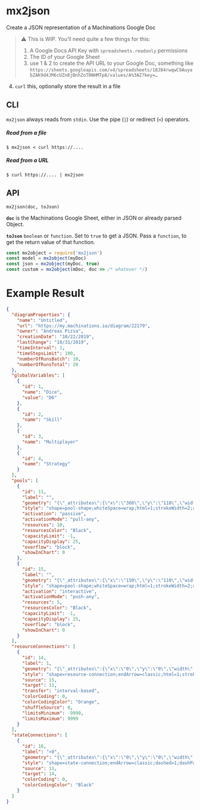 # mx2json

Create a JSON representation of a Machinations Google Doc

> ⚠️ This is WIP. You’ll need quite a few things for this:
> 1. A Google Docs API Key with `spreadsheets.readonly` permissions
> 2. The ID of your Google Sheet
> 3. use 1 & 2 to create the API URL to your Google Doc, something like `https://sheets.googleapis.com/v4/spreadsheets/18J84rwqwC9AuyabZAK9d4JM6cUZn8jBnhZoT0NHMTp8/values/A%3AZ?key=…`
4. `curl` this, optionally store the result in a file

## CLI

`mx2json` always reads from `stdin`. Use the pipe (`|`) or redirect (`<`) operators.

##### Read from a file
`$ mx2json < curl https://....`<br/>

##### Read from a URL
`$ curl https://.... | mx2json`

## API

`mx2json(doc, toJson)`

**`doc`** is the Machinations Google Sheet, either in JSON or already parsed Object.

**`toJson`** `boolean` or `function`. Set to `true` to get a JSON. Pass a `function`, to get the return value of that function.

```js
const mx2object = require('mx2json')
const model = mx2object(myDoc)
const json = mx2object(myDoc, true)
const custom = mx2object(mDoc, doc => /* whatever */)
```

# Example Result

```json
{
  "diagramProperties": {
    "name": "Untitled",
    "url": "https://my.machinations.io/diagram/22179",
    "owner": "Andreas Pizsa",
    "creationDate": "10/22/2019",
    "lastChange": "10/31/2019",
    "timeInterval": 1,
    "timeStepsLimit": 100,
    "numberOfRunsBatch": 10,
    "numberOfRunsTotal": 20
  },
  "globalVariables": [
    {
      "id": 1,
      "name": "Dice",
      "value": "D6"
    },
    {
      "id": 2,
      "name": "Skill"
    },
    {
      "id": 3,
      "name": "Multiplayer"
    },
    {
      "id": 4,
      "name": "Strategy"
    }
  ],
  "pools": [
    {
      "id": 11,
      "label": "",
      "geometry": "{\"_attributes\":{\"x\":\"360\",\"y\":\"110\",\"width\":\"60\",\"height\":\"60\",\"TRANSLATE_CONTROL_POINTS\":\"1\",\"relative\":\"0\",\"as\":\"geometry\"},\"mxPoint\":{\"_attributes\":{\"x\":\"0\",\"y\":\"40\",\"as\":\"offset\"}}}",
      "style": "shape=pool-shape;whiteSpace=wrap;html=1;strokeWidth=2;aspect=fixed;resizable=0;fontSize=16;fontColor=#000000;strokeColor=#000000;",
      "activation": "passive",
      "activationMode": "pull-any",
      "resources": 10,
      "resourcesColor": "Black",
      "capacityLimit": -1,
      "capacityDisplay": 25,
      "overflow": "block",
      "showInChart": 0
    },
    {
      "id": 15,
      "label": "",
      "geometry": "{\"_attributes\":{\"x\":\"150\",\"y\":\"110\",\"width\":\"60\",\"height\":\"60\",\"TRANSLATE_CONTROL_POINTS\":\"1\",\"relative\":\"0\",\"as\":\"geometry\"},\"mxPoint\":{\"_attributes\":{\"x\":\"0\",\"y\":\"40\",\"as\":\"offset\"}}}",
      "style": "shape=pool-shape;whiteSpace=wrap;html=1;strokeWidth=2;aspect=fixed;resizable=0;fontSize=16;fontColor=#000000;strokeColor=#000000;",
      "activation": "interactive",
      "activationMode": "push-any",
      "resources": 5,
      "resourcesColor": "Black",
      "capacityLimit": -1,
      "capacityDisplay": 25,
      "overflow": "block",
      "showInChart": 0
    }
  ],
  "resourceConnections": [
    {
      "id": 14,
      "label": 1,
      "geometry": "{\"_attributes\":{\"x\":\"0\",\"y\":\"0\",\"width\":\"60\",\"height\":\"60\",\"relative\":\"1\",\"TRANSLATE_CONTROL_POINTS\":\"1\",\"as\":\"geometry\"},\"mxPoint\":[{\"_attributes\":{\"x\":\"240\",\"y\":\"148.33333333333337\",\"as\":\"sourcePoint\"}},{\"_attributes\":{\"x\":\"324.8528137423857\",\"y\":\"150\",\"as\":\"targetPoint\"}},{\"_attributes\":{\"x\":\"20\",\"y\":\"10\",\"as\":\"offset\"}}]}",
      "style": "shape=resource-connection;endArrow=classic;html=1;strokeWidth=2;fontSize=16;fontColor=#000000;strokeColor=#000000;",
      "source": 15,
      "target": 11,
      "transfer": "interval-based",
      "colorCoding": 0,
      "colorCodingColor": "Orange",
      "shuffleSource": 0,
      "limitsMinimum": -9999,
      "limitsMaximum": 9999
    }
  ],
  "stateConnections": [
    {
      "id": 16,
      "label": ">0",
      "geometry": "{\"_attributes\":{\"x\":\"0\",\"y\":\"0\",\"width\":\"60\",\"height\":\"60\",\"relative\":\"1\",\"TRANSLATE_CONTROL_POINTS\":\"1\",\"as\":\"geometry\"},\"mxPoint\":[{\"_attributes\":{\"x\":\"420\",\"y\":\"200\",\"as\":\"sourcePoint\"}},{\"_attributes\":{\"x\":\"504.8528137423857\",\"y\":\"140\",\"as\":\"targetPoint\"}},{\"_attributes\":{\"x\":\"20\",\"y\":\"10\",\"as\":\"offset\"}}],\"Array\":{\"_attributes\":{\"as\":\"points\"},\"mxPoint\":{\"_attributes\":{\"x\":\"350\",\"y\":\"290\"}}}}",
      "style": "shape=state-connection;endArrow=classic;dashed=1;dashPattern=4 3;html=1;strokeWidth=2;fontSize=16;fontColor=#000000;strokeColor=#000000;",
      "source": 11,
      "target": 14,
      "colorCoding": 0,
      "colorCodingColor": "Black"
    }
  ]
}
```

